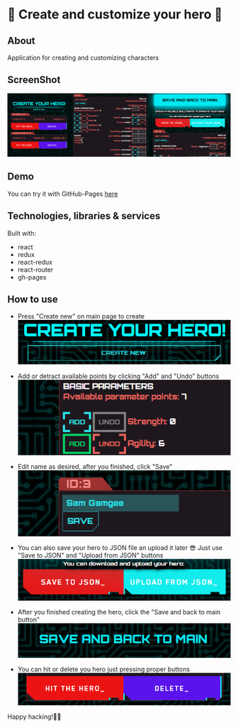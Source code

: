 # 🤖 Create and customize your hero 🤖

## About

Application for creating and customizing characters

## ScreenShot

![](./screenshots/screenshotMain.png)

## Demo

You can try it with GitHub-Pages
[here](https://foxcaulfield.github.io/create-your-hero/)

## Technologies, libraries & services

Built with:

- react
- redux
- react-redux
- react-router
- gh-pages

## How to use

- Press "Create new" on main page to create
  ![](./screenshots/screenshotCreate.png)

- Add or detract available points by clicking "Add" and "Undo" buttons
  ![](./screenshots/screenshotAdd.png)

- Edit name as desired, after you finished, click "Save"
  ![](./screenshots/screenshotName.png)

- You can also save your hero to JSON file an upload it later 😎 Just use "Save
  to JSON" and "Upload from JSON" buttons  
  ![](./screenshots/screenshotJSON.png)

- After you finished creating the hero, click the "Save and back to main button"
  ![](./screenshots/screenshotBack.png)

- You can hit or delete you hero just pressing proper buttons
  ![](./screenshots/screenshotHit.png)

Happy hacking!🐱‍👤
